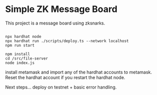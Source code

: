 # Simple ZK Message Board

This project is a message board using zksnarks.

```To test locally

npx hardhat node
npx hardhat run ./scripts/deploy.ts --network localhost
npm run start

npm install
cd /src/file-server
node index.js

```

install metamask and import any of the hardhat accounts to metamask.
Reset the hardhat account if you restart the hardhat node. 

Next steps... deploy on testnet + basic error handling.
